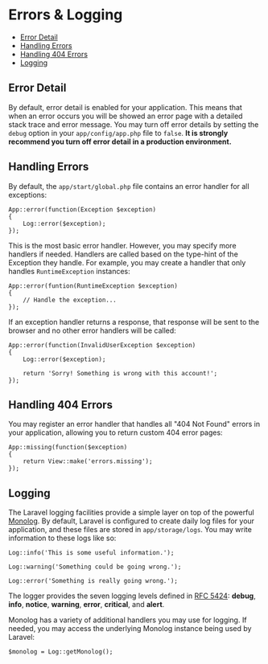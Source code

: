 # Errors & Logging

- [Error Detail](#error-detail)
- [Handling Errors](#handling-errors)
- [Handling 404 Errors](#handling-404-errors)
- [Logging](#logging)

## Error Detail

By default, error detail is enabled for your application. This means that when an error occurs you will be showed an error page with a detailed stack trace and error message. You may turn off error details by setting the `debug` option in your `app/config/app.php` file to `false`. **It is strongly recommend you turn off error detail in a production environment.**

## Handling Errors

By default, the `app/start/global.php` file contains an error handler for all exceptions:

	App::error(function(Exception $exception)
	{
		Log::error($exception);
	});

This is the most basic error handler. However, you may specify more handlers if needed. Handlers are called based on the type-hint of the Exception they handle. For example, you may create a handler that only handles `RuntimeException` instances:

	App::error(funtion(RuntimeException $exception)
	{
		// Handle the exception...
	});

If an exception handler returns a response, that response will be sent to the browser and no other error handlers will be called:

	App::error(function(InvalidUserException $exception)
	{
		Log::error($exception);

		return 'Sorry! Something is wrong with this account!';
	});

<a name="handling-404-errors"></a>
## Handling 404 Errors

You may register an error handler that handles all "404 Not Found" errors in your application, allowing you to return custom 404 error pages:

	App::missing(function($exception)
	{
		return View::make('errors.missing');
	});

<a name="logging"></a>
## Logging

The Laravel logging facilities provide a simple layer on top of the powerful [Monolog](http://github.com/seldaek/monolog). By default, Laravel is configured to create daily log files for your application, and these files are stored in `app/storage/logs`. You may write information to these logs like so:

	Log::info('This is some useful information.');

	Log::warning('Something could be going wrong.');

	Log::error('Something is really going wrong.');

The logger provides the seven logging levels defined in [RFC 5424](http://tools.ietf.org/html/rfc5424): **debug**, **info**, **notice**, **warning**, **error**, **critical**, and **alert**.

Monolog has a variety of additional handlers you may use for logging. If needed, you may access the underlying Monolog instance being used by Laravel:

	$monolog = Log::getMonolog();
